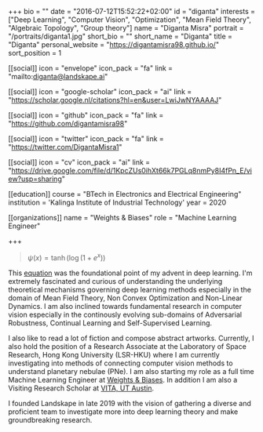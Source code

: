 +++
bio = ""
date = "2016-07-12T15:52:22+02:00"
id = "diganta"
interests = ["Deep Learning", "Computer Vision", "Optimization", "Mean Field Theory", "Algebraic Topology", "Group theory"]
name = "Diganta Misra"
portrait = "/portraits/diganta1.jpg"
short_bio = ""
short_name = "Diganta"
title = "Diganta"
personal_website = "https://digantamisra98.github.io/"
sort_position = 1

[[social]]
    icon = "envelope"
    icon_pack = "fa"
    link = "mailto:diganta@landskape.ai"

[[social]]
    icon = "google-scholar"
    icon_pack = "ai"
    link = "https://scholar.google.nl/citations?hl=en&user=LwiJwNYAAAAJ"

[[social]]
    icon = "github"
    icon_pack = "fa"
    link = "https://github.com/digantamisra98"

[[social]]
    icon = "twitter"
    icon_pack = "fa"
    link = "https://twitter.com/DigantaMisra1"

[[social]]
    icon = "cv"
    icon_pack = "ai"
    link = "https://drive.google.com/file/d/1KpcZUs0ihXt66k7PGLq8nmPy8I4fPn_E/view?usp=sharing"

[[education]]
    course = "BTech in Electronics and Electrical Engineering"
    institution = 'Kalinga Institute of Industrial Technology'
    year = 2020

[[organizations]]
    name = "Weights & Biases"
    role = "Machine Learning Engineer"

+++

> $\psi(x) = \tanh(\log(1+{e}^{x}))$

This [equation](https://arxiv.org/abs/1908.08681) was the foundational point of my advent in deep learning. I'm extremely fascinated and curious of understanding the underlying theoretical mechanisms governing deep learning methods especially in the domain of Mean Field Theory, Non Convex Optimization and Non-Linear Dynamics. I am also inclined towards fundamental research in computer vision especially in the continously evolving sub-domains of Adversarial Robustness, Continual Learning and Self-Supervised Learning. 

I also like to read a lot of fiction and compose abstract artworks. Currently, I also hold the position of a Research Associate at the Laboratory of Space Research, Hong Kong University (LSR-HKU) where I am currently investigating into methods of connecting computer vision methods to understand planetary nebulae (PNe). I am also starting my role as a full time Machine Learning Engineer at [Weights & Biases](https://www.wandb.com/). In addition I am also a Visiting Research Scholar at [VITA, UT Austin](https://vita-group.github.io/index.html).

I founded Landskape in late 2019 with the vision of gathering a diverse and proficient team to investigate more into deep learning theory and make groundbreaking research. 

<link rel="stylesheet" href="https://cdn.jsdelivr.net/gh/jpswalsh/academicons@1/css/academicons.min.css">
